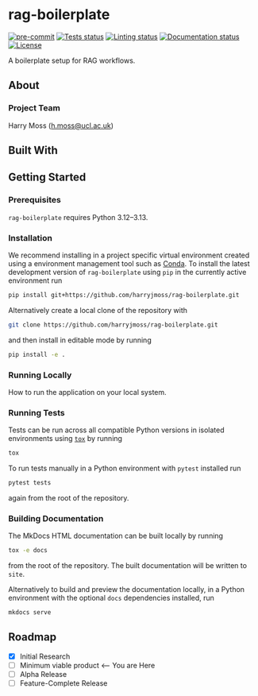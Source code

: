 # rag-boilerplate

[![pre-commit](https://img.shields.io/badge/pre--commit-enabled-brightgreen?logo=pre-commit&logoColor=white)](https://github.com/pre-commit/pre-commit)
[![Tests status][tests-badge]][tests-link]
[![Linting status][linting-badge]][linting-link]
[![Documentation status][documentation-badge]][documentation-link]
[![License][license-badge]](./LICENSE.md)

<!-- prettier-ignore-start -->
[tests-badge]:              https://github.com/harryjmoss/rag-boilerplate/actions/workflows/tests.yml/badge.svg
[tests-link]:               https://github.com/harryjmoss/rag-boilerplate/actions/workflows/tests.yml
[linting-badge]:            https://github.com/harryjmoss/rag-boilerplate/actions/workflows/linting.yml/badge.svg
[linting-link]:             https://github.com/harryjmoss/rag-boilerplate/actions/workflows/linting.yml
[documentation-badge]:      https://github.com/harryjmoss/rag-boilerplate/actions/workflows/docs.yml/badge.svg
[documentation-link]:       https://github.com/harryjmoss/rag-boilerplate/actions/workflows/docs.yml
[license-badge]:            https://img.shields.io/badge/License-BSD_3--Clause-blue.svg
<!-- prettier-ignore-end -->

A boilerplate setup for RAG workflows.

## About

### Project Team

Harry Moss ([h.moss@ucl.ac.uk](mailto:h.moss@ucl.ac.uk))

<!-- TODO: how do we have an array of collaborators ? -->


## Built With

<!-- TODO: can cookiecutter make a list of frameworks? 

- [Framework 1](https://something.com)
- [Framework 2](https://something.com)
- [Framework 3](https://something.com)
-->
## Getting Started

### Prerequisites

<!-- Any tools or versions of languages needed to run code. For example specific Python or Node versions. Minimum hardware requirements also go here. -->

`rag-boilerplate` requires Python 3.12&ndash;3.13.

### Installation

<!-- How to build or install the application. -->

We recommend installing in a project specific virtual environment created using
a environment management tool such as
[Conda](https://docs.conda.io/projects/conda/en/stable/). To install the latest
development version of `rag-boilerplate` using `pip` in the currently active
environment run

```sh
pip install git+https://github.com/harryjmoss/rag-boilerplate.git
```

Alternatively create a local clone of the repository with

```sh
git clone https://github.com/harryjmoss/rag-boilerplate.git
```

and then install in editable mode by running

```sh
pip install -e .
```

### Running Locally

How to run the application on your local system.

### Running Tests

<!-- How to run tests on your local system. -->

Tests can be run across all compatible Python versions in isolated environments
using [`tox`](https://tox.wiki/en/latest/) by running

```sh
tox
```

To run tests manually in a Python environment with `pytest` installed run

```sh
pytest tests
```

again from the root of the repository.

### Building Documentation

The MkDocs HTML documentation can be built locally by running

```sh
tox -e docs
```

from the root of the repository. The built documentation will be written to
`site`.

Alternatively to build and preview the documentation locally, in a Python
environment with the optional `docs` dependencies installed, run

```sh
mkdocs serve
```

## Roadmap

- [x] Initial Research
- [ ] Minimum viable product <-- You are Here
- [ ] Alpha Release
- [ ] Feature-Complete Release
